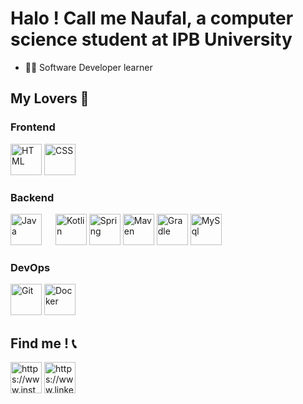 # Halo ! Call me Naufal, a computer science student at IPB University

- 🧑‍💻 Software Developer learner 

## **My Lovers** 💖

### **Frontend**
<a href="https://en.wikipedia.org/wiki/HTML5"><img src="https://upload.wikimedia.org/wikipedia/commons/thumb/6/61/HTML5_logo_and_wordmark.svg/260px-HTML5_logo_and_wordmark.svg.png" alt="HTML" height="50" style="max-width: 100%"/></a>
<a href="https://en.wikipedia.org/wiki/CSS"><img src="https://upload.wikimedia.org/wikipedia/commons/thumb/d/d5/CSS3_logo_and_wordmark.svg/120px-CSS3_logo_and_wordmark.svg.png" alt="CSS" height="50" style="max-width: 100%"/></a>
### **Backend**
<a href="https://www.java.com/en/"><img src="https://upload.wikimedia.org/wikipedia/en/3/30/Java_programming_language_logo.svg" alt="Java" height="50" style="max-width: 100%"/></a> &emsp;
<a href="https://kotlinlang.org/"><img src="https://upload.wikimedia.org/wikipedia/commons/7/74/Kotlin_Icon.png" alt="Kotlin" height="50" style="max-width: 100%"/></a>
<a href="https://spring.io/"><img src="https://cdn.freebiesupply.com/logos/large/2x/spring-3-logo-png-transparent.png" alt="Spring" height="50" style="max-width: 100%"/></a>
<a href="https://maven.apache.org/"><img src="https://assets.stickpng.com/images/62a78ca8e42d729d928b174d.png" alt="Maven" height="50" style="max-width: 100%"/></a>
<a href="https://www.mysql.com/"><img src="https://assets.stickpng.com/images/62a78e61e42d729d928b1752.png" alt="Gradle" height="50" style="max-width: 100%"/></a>
<a href="https://gradle.org/"><img src="https://1000logos.net/wp-content/uploads/2020/08/MySQL-Logo.png" alt="MySql" height="50" style="max-width: 100%"/></a>
### **DevOps**
<a href="https://git-scm.com/"><img src="https://git-scm.com/images/logos/downloads/Git-Icon-1788C.png" alt="Git" height="50" style="max-width: 100%"/></a>
<a href="https://www.docker.com/"><img src="https://www.docker.com/wp-content/uploads/2022/03/vertical-logo-monochromatic.png" alt="Docker" height="50" style="max-width: 100%"/></a>

## Find me ! 📞

<a href="https://www.instagram.com/mhmmdnaufal_"><img src="https://upload.wikimedia.org/wikipedia/commons/thumb/e/e7/Instagram_logo_2016.svg/2048px-Instagram_logo_2016.svg.png" alt="https://www.instagram.com/mhmmdnaufal_" height="50" style="max-width: 100%"/></a>
<a href="https://www.linkedin.com/in/muhammad-naufal-99896121a/"><img src="https://cdn-icons-png.flaticon.com/512/174/174857.png" alt="https://www.linkedin.com/in/muhammad-naufal-99896121a/" height="50" style="max-width: 100%"/></a>

